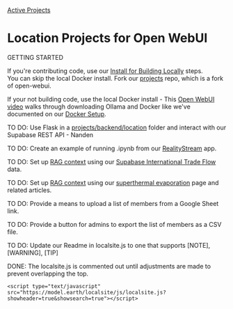 [Active Projects](../)
# Location Projects for Open WebUI

GETTING STARTED

If you're contributing code, use our [Install for Building Locally](setup) steps.  
You can skip the local Docker install. Fork our [projects](https://github.com/ModelEarth/projects/) repo, which is a fork of open-webui.  

If your not building code, use the local Docker install - This [Open WebUI video](https://www.youtube.com/watch?v=N-aRJe--txs) walks through downloading Ollama and Docker like we've documented on our [Docker Setup](setup/docker).


TO DO: Use Flask in a [projects/backend/location](https://github.com/ModelEarth/projects/tree/main/backend) folder and interact with our Supabase REST API - Nanden

TO DO: Create an example of running .ipynb from our [RealityStream](../../RealityStream/) app.

TO DO: Set up [RAG context](https://docs.openwebui.com/tutorial/rag/) using our [Supabase International Trade Flow](../../OpenFootprint/prep/sql/supabase/) data.

TO DO: Set up [RAG context](https://docs.openwebui.com/tutorial/rag/) using our [superthermal evaporation](../../evaporation-kits/) page and related articles.


<!--TO DO: Activate hosting using Cloudflare.-->

TO DO: Provide a means to upload a list of members from a Google Sheet link.

TO DO: Provide a button for admins to export the list of members as a CSV file.

TO DO: Update our Readme in localsite.js to one that supports [NOTE], [WARNING], [TIP]

DONE: The localsite.js is commented out until adjustments are made to prevent overlapping the top.

	<script type="text/javascript" src="https://model.earth/localsite/js/localsite.js?showheader=true&showsearch=true"></script>